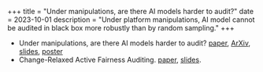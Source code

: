 +++
title = "Under manipulations, are there AI models harder to audit?"
date = 2023-10-01
description = "Under platform manipulations, AI model cannot be audited in black box more robustly than by random sampling."
+++


- Under manipulations, are there AI models harder to audit? [paper](https://openreview.net/forum?id=Q40m3Gcsd9), [ArXiv](https://arxiv.org/abs/2402.09043), [slides](slides.pdf), [poster](poster.pdf)
- Change-Relaxed Active Fairness Auditing. [paper](https://pfia23.icube.unistra.fr/conferences/rjcia/Actes/RJCIA2023_paper_10.pdf), [slides](PFIA-2023-07.pdf).
